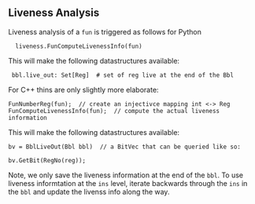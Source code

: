 ## Liveness Analysis

Liveness analysis of a `fun` is triggered as follows for Python


```
  liveness.FunComputeLivenessInfo(fun)
```

This will make the following datastructures available:
```
 bbl.live_out: Set[Reg]  # set of reg live at the end of the Bbl
```

For C++ thins are only slightly more elaborate:
```  
FunNumberReg(fun);  // create an injectivce mapping int <-> Reg
FunComputeLivenessInfo(fun);  // compute the actual liveness information
```

This will make the following datastructures available:
```
bv = BblLiveOut(Bbl bbl)  // a BitVec that can be queried like so:

bv.GetBit(RegNo(reg));
```

Note, we only save the liveness information at the end of the `bbl`.
To use liveness informtation at the `ins` level, iterate backwards
through the `ins` in the `bbl` and update the livenss info along the way.
